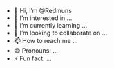 - 👋 Hi, I’m @Redmuns
- 👀 I’m interested in ...
- 🌱 I’m currently learning ...
- 💞️ I’m looking to collaborate on ...
- 📫 How to reach me ...
- 😄 Pronouns: ...
- ⚡ Fun fact: ...

<!---
Redmuns/Redmuns is a ✨ special ✨ repository because its `README.md` (this file) appears on your GitHub profile.
You can click the Preview link to take a look at your changes.
--->
